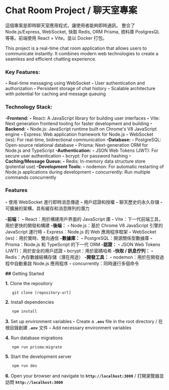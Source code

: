 # Chat Room Project / 聊天室專案

這個專案是即時聊天室應用程式，讓使用者能夠即時通訊。
整合了 Node.js/Express, WebSocket, 快取 Redis, ORM Prisma, 資料庫 PostgresQL 等等。前端使用 React + Vite。並以 Docker 打包。

This project is a real-time chat room application that allows users to communicate instantly. It combines modern web technologies to create a seamless and efficient chatting experience.

### Key Features:
**-** Real-time messaging using WebSocket
**-** User authentication and authorization
**-** Persistent storage of chat history
**-** Scalable architecture with potential for caching and message queuing

### Technology Stack:
**-****Frontend:******
**-** React: A JavaScript library for building user interfaces
**-** Vite: Next generation frontend tooling for faster development and building
**-****Backend:******
**-** Node.js: JavaScript runtime built on Chrome's V8 JavaScript engine
**-** Express: Web application framework for Node.js
**-** WebSocket (ws): For real-time, bidirectional communication
**-****Database:******
**-** PostgreSQL: Open-source relational database
**-** Prisma: Next-generation ORM for Node.js and TypeScript
**-****Authentication:******
**-** JSON Web Tokens (JWT): For secure user authentication
**-** bcrypt: For password hashing
**-****Caching/Message Queue:******
**-** Redis: In-memory data structure store (potential use)
**-****Development Tools:******
**-** nodemon: For automatic restarting of Node.js applications during development
**-** concurrently: Run multiple commands concurrently


### Features
**-** 使用 WebSocket 進行即時消息傳遞
**-** 用戶認證和授權
**-** 聊天歷史的永久存儲
**-** 可擴展的架構，具有緩存和消息隊列的潛力

**-****前端：******
**-** React：用於構建用戶界面的 JavaScript 庫
**-** Vite：下一代前端工具，用於更快的開發和構建
**-****後端：******
**-** Node.js：基於 Chrome V8 JavaScript 引擎的 JavaScript 運行時
**-** Express：Node.js 的 Web 應用程序框架
**-** WebSocket (ws)：用於實時、雙向通信
**-****數據庫：******
**-** PostgreSQL：開源關係型數據庫
**-** Prisma：Node.js 和 TypeScript 的下一代 ORM
**-****認證：******
**-** JSON Web Tokens (JWT)：用於安全的用戶認證
**-** bcrypt：用於密碼哈希
**-****快取 / 訊息佇列：******
**-** Redis：內存數據結構存儲（潛在用途）
**-****開發工具：******
**-** nodemon：用於在開發過程中自動重啟 Node.js 應用程序
**-** concurrently：同時運行多個命令

**##** Getting Started

**1.** Clone the repository

```
   git clone [repository-url]
```

**2.** Install dependencies 

```
   npm install
```

**3.** Set up environment variables 
**-** Create a **`.env`** file in the root directory / 在根目錄創建 **`.env`** 文件
**-** Add necessary environment variables 

**4.** Run database migrations 

```
   npm run prisma:migrate
```

**5.** Start the development server 

```
   npm run dev
```

**6.** Open your browser and navigate to **`http://localhost:3000`** / 打開瀏覽器並訪問 **`http://localhost:3000`**
